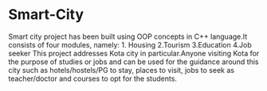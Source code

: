 # Smart-City
Smart city project has been built using OOP concepts in C++ language.It consists of four modules, namely: 1. Housing 2.Tourism 3.Education 4.Job seeker This project addresses Kota city in particular.Anyone visiting Kota for the purpose of studies or jobs and can be used for the guidance around this city such as hotels/hostels/PG to stay, places to visit, jobs to seek as teacher/doctor and courses to opt for the students.
